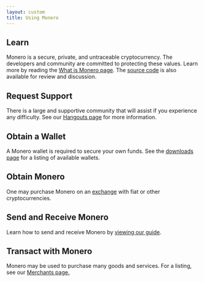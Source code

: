 ```yaml
---
layout: custom
title: Using Monero
---
```

<div class="text-center container description">
    <p></p>
</div>
<div class="using">
    <section class="container">
        <div class="row">      
            <!-- full block-->
            <div class="full col-lg-12 col-md-12 col-sm-12 col-xs-12">
                <div class="info-block text-adapt">
                    <div class="row center-xs">
                        <div class="col">
                            <h2>Learn</h2>
                        </div>
                    </div>
                    <div class="row start-xs">
                        <p>Monero is a secure, private, and untraceable cryptocurrency. The developers and community are committed to protecting these values. Learn more by reading the <a href="/get-started/what-is-monero/">What is Monero page</a>. The <a href="https://github.com/monero-project">source code</a> is also available for review and discussion.</p>
                    </div>
                </div>
            </div>
            <!-- end full block -->
        </div>
    </section>
    <section class="container">
        <div class="row">
            <div class="left half no-pad-sm col-lg-6 col-md-6 col-sm-12 col-xs-12">
                <div class="info-block">
                    <div class="row center-xs">
                        <div class="col">
                            <h2>Request Support</h2>
                        </div>
                    </div>
                    <div class="row start-xs">
                        <p>There is a large and supportive community that will assist if you experience any difficulty. See our <a href="/community/hangouts/">Hangouts page</a> for more information.</p>
                    </div>
                </div>
            </div>
            <div class="right half col-lg-6 col-md-6 col-sm-12 col-xs-12">
                <div class="info-block">
                    <div class="row center-xs">
                        <div class="col">
                            <h2>Obtain a Wallet</h2>
                        </div>
                    </div>
                    <div class="row start-xs">
                        <p>A Monero wallet is required to secure your own funds. See the <a href="/downloads/">downloads page</a> for a listing of available wallets.</p>
                    </div>
                </div>
            </div>
        </div>
    </section>
    <section class="container">
        <div class="row">      
            <!-- full block-->
            <div class="full col-lg-12 col-md-12 col-sm-12 col-xs-12">
                <div class="info-block text-adapt">
                    <div class="row center-xs">
                        <div class="col">
                            <h2>Obtain Monero</h2>
                        </div>
                    </div>
                    <div class="row start-xs">
                        <p>One may purchase Monero on an <a href="/community/merchants/">exchange</a> with fiat or other cryptocurrencies. 
                    </div>
                </div>
            </div>
            <!-- end full block -->
        </div>
    </section>
        <section class="container">
        <div class="row">
            <div class="left half no-pad-sm col-lg-6 col-md-6 col-sm-12 col-xs-12">
                <div class="info-block">
                    <div class="row center-xs">
                        <div class="col">
                            <h2>Send and Receive Monero</h2>
                        </div>
                    </div>
                    <div class="row start-xs">
                        <p>Learn how to send and receive Monero by <a href="/get-started/accepting/">viewing our guide</a>.</p>
                    </div>
                </div>
            </div>
            <div class="right half col-lg-6 col-md-6 col-sm-12 col-xs-12">
                <div class="info-block">
                    <div class="row center-xs">
                        <div class="col">
                            <h2>Transact with Monero</h2>
                        </div>
                    </div>
                    <div class="row start-xs">
                        <p>Monero may be used to purchase many goods and services. For a listing, see our <a href="/community/merchants/">Merchants page.</a></p>
                    </div>
                </div>
            </div>
        </div>
    </section>
</div>
